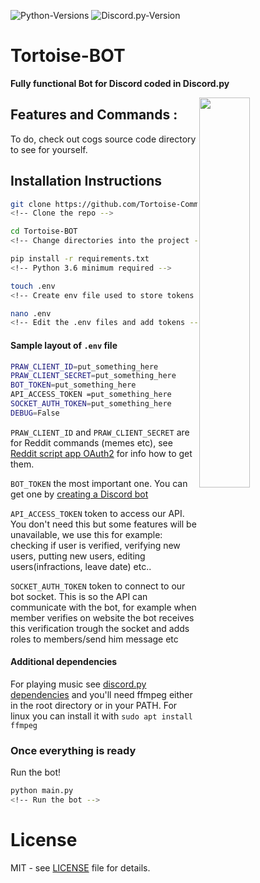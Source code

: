 ![Python-Versions](https://img.shields.io/badge/python-3.6%20%7C%203.7-blue?style=flat-square)
![Discord.py-Version](https://img.shields.io/badge/discord.py-1.3.2-blue?style=flat-square)

# Tortoise-BOT
**Fully functional Bot for Discord coded in Discord.py**

<img align="right" src="https://i.imgur.com/7LrGjdG.jpg" width=40%>

## Features and Commands :

To do, check out cogs source code directory to see for yourself.

## Installation Instructions

```bash
git clone https://github.com/Tortoise-Community/Tortoise-BOT.git
<!-- Clone the repo -->  

cd Tortoise-BOT
<!-- Change directories into the project -->

pip install -r requirements.txt
<!-- Python 3.6 minimum required -->

touch .env
<!-- Create env file used to store tokens -->

nano .env
<!-- Edit the .env files and add tokens -->
```

#### Sample layout of `.env` file

```bash
PRAW_CLIENT_ID=put_something_here
PRAW_CLIENT_SECRET=put_something_here
BOT_TOKEN=put_something_here
API_ACCESS_TOKEN =put_something_here
SOCKET_AUTH_TOKEN=put_something_here
DEBUG=False
```

`PRAW_CLIENT_ID` and `PRAW_CLIENT_SECRET`
are for Reddit commands (memes etc), see [Reddit script app OAuth2](https://github.com/reddit-archive/reddit/wiki/OAuth2)
for info how to get them.

`BOT_TOKEN` the most important one. You can get one by [creating a Discord bot](https://discordapp.com/developers/applications)

`API_ACCESS_TOKEN` token to access our API. You don't need this but some features
will be unavailable, we use this for example: checking if user is verified,
verifying new users, putting new users, editing users(infractions, leave date) etc..

`SOCKET_AUTH_TOKEN` token to connect to our bot socket. 
This is so the API can communicate with the bot,
for example when member verifies on website the bot receives this verification trough the socket
and adds roles to members/send him message etc

#### Additional dependencies

For playing music see [discord.py dependencies](https://discordpy.readthedocs.io/en/latest/intro.html#installing)
and you'll need ffmpeg either in the root directory or in your PATH.
For linux you can install it with `sudo apt install ffmpeg`

### Once everything is ready

Run the bot!

```bash
python main.py
<!-- Run the bot -->
```

# License

MIT - see [LICENSE](LICENSE) file for details.